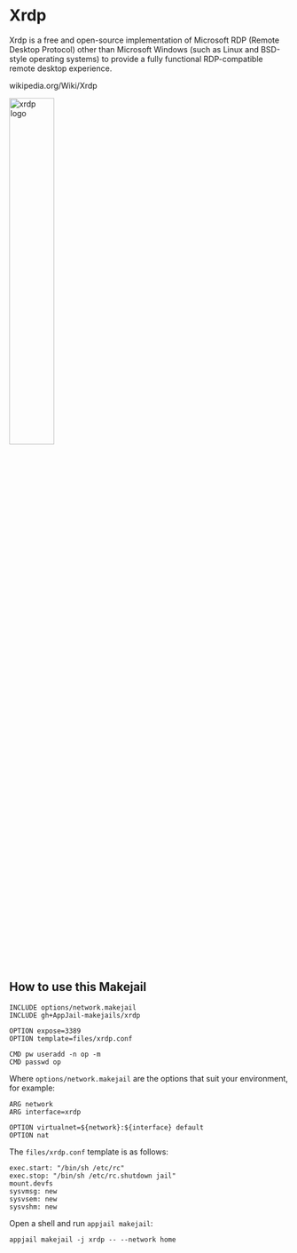 # Xrdp

Xrdp is a free and open-source implementation of Microsoft RDP (Remote Desktop Protocol) other than Microsoft Windows (such as Linux and BSD-style operating systems) to provide a fully functional RDP-compatible remote desktop experience.

wikipedia.org/Wiki/Xrdp

<img src="https://upload.wikimedia.org/wikipedia/commons/thumb/e/ec/Xrdp_logo.svg/1920px-Xrdp_logo.svg.png" alt="xrdp logo" width="40%" height="auto">

## How to use this Makejail

```
INCLUDE options/network.makejail
INCLUDE gh+AppJail-makejails/xrdp

OPTION expose=3389
OPTION template=files/xrdp.conf

CMD pw useradd -n op -m
CMD passwd op
```

Where `options/network.makejail` are the options that suit your environment, for example:

```
ARG network
ARG interface=xrdp

OPTION virtualnet=${network}:${interface} default
OPTION nat
```

The `files/xrdp.conf` template is as follows:

```
exec.start: "/bin/sh /etc/rc"
exec.stop: "/bin/sh /etc/rc.shutdown jail"
mount.devfs
sysvmsg: new
sysvsem: new
sysvshm: new
```

Open a shell and run `appjail makejail`:

```
appjail makejail -j xrdp -- --network home
```